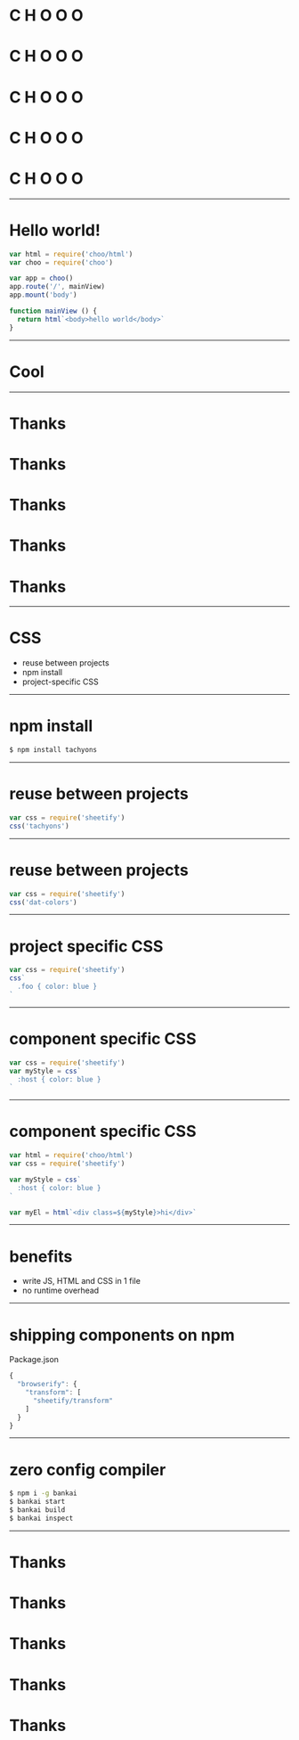 # C H O O O
# C H O O O
# C H O O O
# C H O O O
# C H O O O

---

# Hello world!

```js
var html = require('choo/html')
var choo = require('choo')

var app = choo()
app.route('/', mainView)
app.mount('body')

function mainView () {
  return html`<body>hello world</body>`
}
```

---

# Cool

---

# Thanks
# Thanks
# Thanks
# Thanks
# Thanks

---

# CSS

- reuse between projects
- npm install
- project-specific CSS

---
# npm install
```sh
$ npm install tachyons
```

---

# reuse between projects

```js
var css = require('sheetify')
css('tachyons')
```

---

# reuse between projects

```js
var css = require('sheetify')
css('dat-colors')
```

---

# project specific CSS
```js
var css = require('sheetify')
css`
  .foo { color: blue }
`
```

---

# component specific CSS
```js
var css = require('sheetify')
var myStyle = css`
  :host { color: blue }
`
```

---

# component specific CSS
```js
var html = require('choo/html')
var css = require('sheetify')

var myStyle = css`
  :host { color: blue }
`

var myEl = html`<div class=${myStyle}>hi</div>`
```

---

# benefits

- write JS, HTML and CSS in 1 file
- no runtime overhead

---

# shipping components on npm

Package.json
```js
{
  "browserify": {
    "transform": [
      "sheetify/transform"
    ]
  }
}
```

---

# zero config compiler
```sh
$ npm i -g bankai
$ bankai start
$ bankai build
$ bankai inspect
```

---

# Thanks
# Thanks
# Thanks
# Thanks
# Thanks

